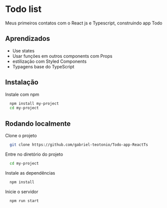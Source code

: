 
# Todo list

Meus primeiros contatos com o React js e Typescript, construindo app Todo

## Aprendizados

- Use states
- Usar funções em outros components com Props
- estilização com Styled Components 
- Typagens base do TypeScript


## Instalação

Instale com npm

```bash
  npm install my-project
  cd my-project
```
    
## Rodando localmente

Clone o projeto

```bash
  git clone https://github.com/gabriel-teotonio/Todo-app-ReactTs
```

Entre no diretório do projeto

```bash
  cd my-project
```

Instale as dependências

```bash
  npm install
```

Inicie o servidor

```bash
  npm run start
```

